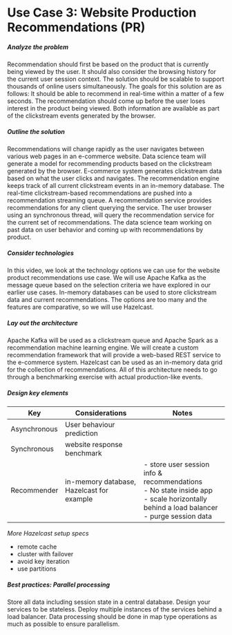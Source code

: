 # Use Case 3: Website Production Recommendations (PR)

##### Analyze the problem
Recommendation should first be based on the product that is currently being viewed by the user. It should also consider the browsing history for the current user session context. The solution should be scalable to support thousands of online users simultaneously. The goals for this solution are as follows: It should be able to recommend in real-time within a matter of a few seconds. The recommendation should come up before the user loses interest in the product being viewed. Both information are available as part of the clickstream events generated by the browser.

##### Outline the solution
Recommendations will change rapidly as the user navigates between various web pages in an e-commerce website. Data science team will generate a model for recommending products based on the clickstream generated by the browser. E-commerce system generates clickstream data based on what the user clicks and navigates. The recommendation engine keeps track of all current clickstream events in an in-memory database. The real-time clickstream-based recommendations are pushed into a recommendation streaming queue. A recommendation service provides recommendations for any client querying the service. The user browser using an synchronous thread, will query the recommendation service for the current set of recommendations. The data science team working on past data on user behavior and coming up with recommendations by product.

##### Consider technologies
In this video, we look at the technology options we can use for the website product recommendations use case. We will use Apache Kafka as the message queue based on the selection criteria we have explored in our earlier use cases. In-memory databases can be used to store clickstream data and current recommendations. The options are too many and the features are comparative, so we will use Hazelcast.

##### Lay out the architecture
Apache Kafka will be used as a clickstream queue and Apache Spark as a recommendation machine learning engine. We will create a custom recommendation framework that will provide a web-based REST service to the e-commerce system. Hazelcast can be used as an in-memory data grid for the collection of recommendations. All of this architecture needs to go through a benchmarking exercise with actual production-like events.

##### Design key elements

| Key          | Considerations                            | Notes                                                        |
| ------------ | ----------------------------------------- | ------------------------------------------------------------ |
| Asynchronous | User behaviour prediction                 |                                                              |
| Synchronous  | website response benchmark                |                                                              |
| Recommender  | in-memory database, Hazelcast for example | - store user session info & recommendations<br />- No state inside app<br />- scale horizontally behind a load balancer<br />- purge session data |

*More Hazelcast setup specs*

- remote cache
- cluster with failover
- avoid key iteration
- use partitions



##### Best practices: Parallel processing
Store all data including session state in a central database. Design your services to be stateless. Deploy multiple instances of the services behind a load balancer. Data processing should be done in map type operations as much as possible to ensure parallelism.

